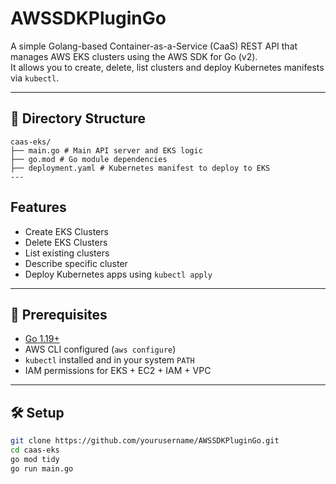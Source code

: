# AWSSDKPluginGo

A simple Golang-based Container-as-a-Service (CaaS) REST API that manages AWS EKS clusters using the AWS SDK for Go (v2).  
It allows you to create, delete, list clusters and deploy Kubernetes manifests via `kubectl`.

---

## 📁 Directory Structure
```
caas-eks/
├── main.go # Main API server and EKS logic
├── go.mod # Go module dependencies
├── deployment.yaml # Kubernetes manifest to deploy to EKS
---
```
## Features

- Create EKS Clusters  
- Delete EKS Clusters  
- List existing clusters  
- Describe specific cluster  
- Deploy Kubernetes apps using `kubectl apply`

---

## 🔧 Prerequisites

- [Go 1.19+](https://golang.org/doc/install)
- AWS CLI configured (`aws configure`)
- `kubectl` installed and in your system `PATH`
- IAM permissions for EKS + EC2 + IAM + VPC

---

## 🛠️ Setup

```bash
git clone https://github.com/yourusername/AWSSDKPluginGo.git
cd caas-eks
go mod tidy
go run main.go

